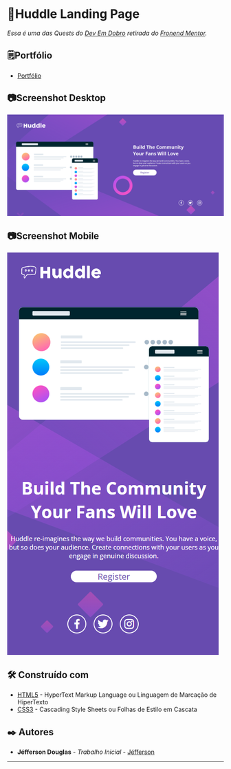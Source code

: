 # 🚀Huddle Landing Page 

*Essa é uma das Quests do [Dev Em Dobro](https://www.youtube.com/c/DevemDobro) retirada do [Fronend Mentor](https://www.frontendmentor.io/home).*

## 🗒️Portfólio 
* [Portfólio](https://jefferson-douglas.netlify.app/)

## 📷Screenshot Desktop

![Desktop](./src/images/screenshot-desktop.png)

## 📷Screenshot Mobile

![Mobile](./src/images/screenshot-mobile.png)

## 🛠️ Construído com

* [HTML5](https://developer.mozilla.org/pt-BR/docs/Web/HTML) - HyperText Markup Language ou Linguagem de Marcação de HiperTexto
* [CSS3](https://developer.mozilla.org/pt-BR/docs/Web/CSS) - Cascading Style Sheets ou Folhas de Estilo em Cascata

## ✒️ Autores

* **Jéfferson Douglas** - *Trabalho Inicial* - [Jéfferson]([https://github.com/linkParaPerfil](https://github.com/jersdouglas))

---